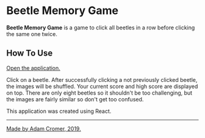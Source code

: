 # Beetle Memory Game

<b>Beetle Memory Game</b> is a game to click all beetles in a row before clicking the same one twice. 

## <b>How To Use</b>

[Open the application.]()

Click on a beetle. After successfully clicking a not previously clicked beetle, the images will be shuffled. Your current score and high score are displayed on top. There are only eight beetles so it shouldn't be too challenging, but the images are fairly similar so don't get too confused.

This application was created using React.

<hr>

[Made by Adam Cromer, 2019.](http://www.adamcromer.com)
